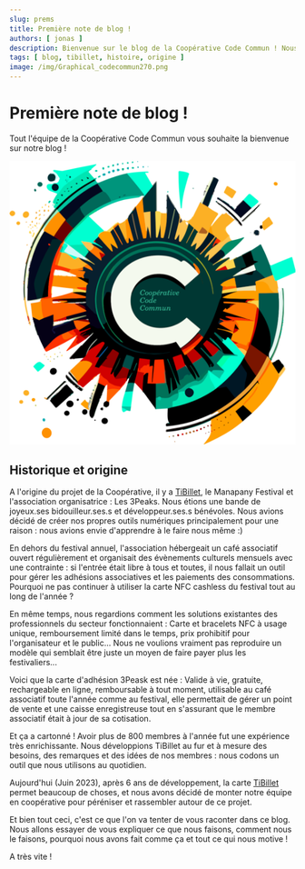 ```yaml
---
slug: prems
title: Première note de blog !
authors: [ jonas ]
description: Bienvenue sur le blog de la Coopérative Code Commun ! Nous allons essayer de vous expliquer ce que nous faisons, comment nous le faisons, pourquoi nous avons fait comme ça et tout ce qui nous motive !
tags: [ blog, tibillet, histoire, origine ]
image: /img/Graphical_codecommun270.png
---
```


# Première note de blog !

Tout l'équipe de la Coopérative Code Commun vous souhaite la bienvenue sur notre blog !

![/img/Graphical_codecommun540.png](/img/Graphical_codecommun540.png)

## Historique et origine

A l'origine du projet de la Coopérative, il y a [TiBillet](https://tibillet.org), le Manapany Festival et l'association
organisatrice : Les 3Peaks. Nous étions une bande de joyeux.ses bidouilleur.ses.s et développeur.ses.s bénévoles. Nous
avions décidé de créer nos propres outils numériques principalement pour une raison : nous avions envie d'apprendre à le
faire nous même :)

En dehors du festival annuel, l'association hébergeait un café associatif ouvert régulièrement et organisait des
évènements culturels mensuels avec une contrainte : si l'entrée était libre à tous et toutes, il nous fallait un outil
pour gérer les adhésions associatives et les paiements des consommations. Pourquoi ne pas continuer à utiliser la carte
NFC cashless du festival tout au long de l'année ?

En même temps, nous regardions comment les solutions existantes des professionnels du secteur fonctionnaient : Carte et
bracelets NFC à usage unique, remboursement limité dans le temps, prix prohibitif pour l'organisateur et le public...
Nous ne voulions vraiment pas reproduire un modèle qui semblait être juste un moyen de faire payer plus les
festivaliers...

Voici que la carte d'adhésion 3Peask est née : Valide à vie, gratuite, rechargeable en ligne, remboursable à tout
moment, utilisable au café associatif toute l'année comme au festival, elle permettait de gérer un point de vente et une
caisse enregistreuse tout en s'assurant que le membre associatif était à jour de sa cotisation.

Et ça a cartonné ! Avoir plus de 800 membres à l'année fut une expérience très enrichissante. Nous développions TiBillet
au fur et à mesure des besoins, des remarques et des idées de nos membres : nous codons un outil que nous utilisons au
quotidien.

Aujourd'hui (Juin 2023), après 6 ans de développement, la carte [TiBillet](https://tibillet.org) permet beaucoup de
choses, et nous avons décidé de monter notre équipe en coopérative pour péréniser et rassembler autour de ce projet.

Et bien tout ceci, c'est ce que l'on va tenter de vous raconter dans ce blog. Nous allons essayer de vous expliquer ce
que nous faisons, comment nous le faisons, pourquoi nous avons fait comme ça et tout ce qui nous motive !

A très vite !
